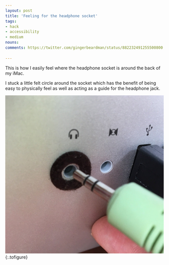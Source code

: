 ```yaml
---
layout: post
title: 'Feeling for the headphone socket'
tags:
- hack
- accessibility
- medium
nouns:
comments: https://twitter.com/gingerbeardman/status/882232491255500800

---
```


This is how I easily feel where the headphone socket is around the back of my iMac.

I stuck a little felt circle around the socket which has the benefit of being easy to physically feel as well as acting as a guide for the headphone jack.

![JPG](/images/posts/feeling-for-the-headphone-socket.jpg "The headphone socket with felt circle and 3.5mm headphone jack")
{:.tofigure}
